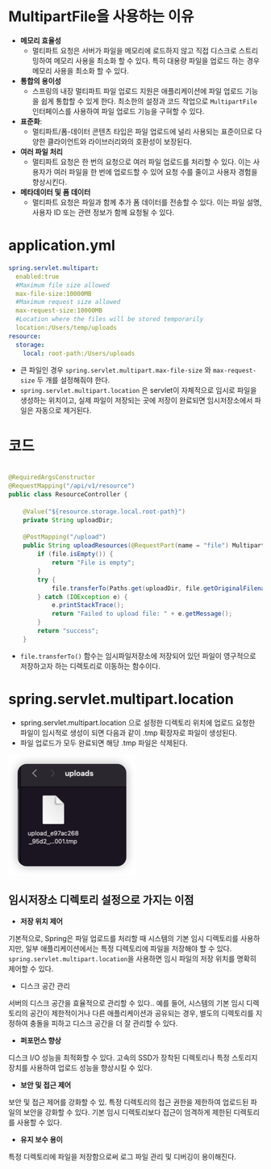# MultipartFile을 사용하는 이유

- **메모리 효율성**
    - 멀티파트 요청은 서버가 파일을 메모리에 로드하지 않고 직접 디스크로 스트리밍하여 메모리 사용을 최소화 할 수 있다. 특히 대용량 파일을 업로드 하는 경우 메모리 사용을 최소화 할 수 있다.
- **통합의 용이성**
    - 스프링의 내장 멀티파트 파일 업로드 지원은 애플리케이션에 파일 업로드 기능을 쉽게 통합할 수 있게 한다. 최소한의 설정과 코드 작업으로 `MultipartFile` 인터페이스를 사용하여 파일 업로드 기능을
      구혀할 수 있다.
- **표준화**:
    - 멀티파트/폼-데이터 콘텐츠 타입은 파일 업로드에 널리 사용되는 표준이므로 다양한 클라이언트와 라이브러리와의 호환성이 보장된다.
- **여러 파일 처리**
    - 멀티파트 요청은 한 번의 요청으로 여러 파일 업로드를 처리할 수 있다. 이는 사용자가 여러 파일을 한 번에 업로드할 수 있어 요청 수를 줄이고 사용자 경험을 향상시킨다.
- **메타데이터 및 폼 데이터**
    - 멀티파트 요청은 파일과 함께 추가 폼 데이터를 전송할 수 있다. 이는 파일 설명, 사용자 ID 또는 관련 정보가 함께 요청될 수 있다.

# application.yml

```yaml
spring.servlet.multipart:
  enabled:true
  #Maximum file size allowed
  max-file-size:10000MB
  #Maximum request size allowed
  max-request-size:10000MB
  #Location where the files will be stored temporarily
  location:/Users/temp/uploads
resource:
  storage:
    local: root-path:/Users/uploads
```

- 큰 파일인 경우 `spring.servlet.multipart.max-file-size` 와 `max-request-size` 두 개를 설정해줘야 한다.
- `spring.servlet.multipart.location` 은 servlet이 자체적으로 임시로 파일을 생성하는 위치이고, 실제 파일이 저장되는 곳에 저장이 완료되면 임시저장소에서 파일은 자동으로 제거된다.

# 코드

```java

@RequiredArgsConstructor
@RequestMapping("/api/v1/resource")
public class ResourceController {

	@Value("${resource.storage.local.root-path}")
	private String uploadDir;

	@PostMapping("/upload")
	public String uploadResources(@RequestPart(name = "file") MultipartFile file) {
		if (file.isEmpty()) {
			return "File is empty";
		}
		try {
			file.transferTo(Paths.get(uploadDir, file.getOriginalFilename()));
		} catch (IOException e) {
			e.printStackTrace();
			return "Failed to upload file: " + e.getMessage();
		}
		return "success";
	}

```

- `file.transferTo()` 함수는 임시파일저장소에 저장되어 있던 파일이 영구적으로 저장하고자 하는 디렉토리로 이동하는 함수이다.

# spring.servlet.multipart.location

- spring.servlet.multipart.location 으로 설정한 디렉토리 위치에 업로드 요청한 파일이 임시적로 생성이 되면 다음과 같이 .tmp 확장자로 파일이 생성된다.
- 파일 업로드가 모두 완료되면 해당 .tmp 파일은 삭제된다.

![임시저장소에저장된파일](./file/multipartfile_location.png)

## 임시저장소 디렉토리 설정으로 가지는 이점

- **저장 위치 제어**

기본적으로, Spring은 파일 업로드를 처리할 때 시스템의 기본 임시 디렉토리를 사용하지만, 일부 애플리케이션에서는 특정 디렉토리에 파일을 저장해야 할 수
있다. `spring.servlet.multipart.location`을 사용하면 임시 파일의 저장 위치를 명확히 제어할 수 있다.

- 디스크 공간 관리

서버의 디스크 공간을 효율적으로 관리할 수 있다.. 예를 들어, 시스템의 기본 임시 디렉토리의 공간이 제한적이거나 다른 애플리케이션과 공유되는 경우, 별도의 디렉토리를 지정하여 충돌을 피하고 디스크 공간을 더 잘
관리할 수 있다.

- **퍼포먼스 향상**

디스크 I/O 성능을 최적화할 수 있다. 고속의 SSD가 장착된 디렉토리나 특정 스토리지 장치를 사용하여 업로드 성능을 향상시킬 수 있다.

- **보안 및 접근 제어**

보안 및 접근 제어를 강화할 수 있. 특정 디렉토리의 접근 권한을 제한하여 업로드된 파일의 보안을 강화할 수 있다. 기본 임시 디렉토리보다 접근이 엄격하게 제한된 디렉토리를 사용할 수 있다.

- **유지 보수 용이**

특정 디렉토리에 파일을 저장함으로써 로그 파일 관리 및 디버깅이 용이해진다.